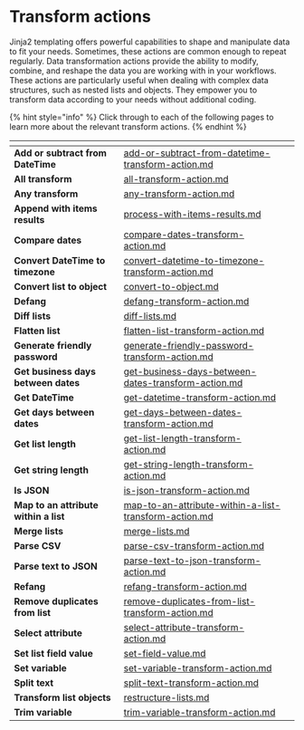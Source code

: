 # Transform actions

Jinja2 templating offers powerful capabilities to shape and manipulate data to fit your needs. Sometimes, these actions are common enough to repeat regularly. Data transformation actions provide the ability to modify, combine, and reshape the data you are working with in your workflows. These actions are particularly useful when dealing with complex data structures, such as nested lists and objects. They empower you to transform data according to your needs without additional coding.&#x20;

{% hint style="info" %}
Click through to each of the following pages to learn more about the relevant transform actions.
{% endhint %}

<table data-view="cards"><thead><tr><th></th><th data-hidden data-card-target data-type="content-ref"></th><th data-hidden data-card-cover data-type="files"></th></tr></thead><tbody><tr><td><strong>Add or subtract from DateTime</strong></td><td><a href="add-or-subtract-from-datetime-transform-action.md">add-or-subtract-from-datetime-transform-action.md</a></td><td></td></tr><tr><td><strong>All transform</strong></td><td><a href="all-transform-action.md">all-transform-action.md</a></td><td></td></tr><tr><td><strong>Any transform</strong></td><td><a href="any-transform-action.md">any-transform-action.md</a></td><td></td></tr><tr><td><strong>Append with items results</strong></td><td><a href="process-with-items-results.md">process-with-items-results.md</a></td><td></td></tr><tr><td><strong>Compare dates</strong> </td><td><a href="compare-dates-transform-action.md">compare-dates-transform-action.md</a></td><td></td></tr><tr><td><strong>Convert DateTime to timezone</strong> </td><td><a href="convert-datetime-to-timezone-transform-action.md">convert-datetime-to-timezone-transform-action.md</a></td><td></td></tr><tr><td><strong>Convert list to object</strong> </td><td><a href="convert-to-object.md">convert-to-object.md</a></td><td></td></tr><tr><td><strong>Defang</strong> </td><td><a href="defang-transform-action.md">defang-transform-action.md</a></td><td></td></tr><tr><td><strong>Diff lists</strong> </td><td><a href="diff-lists.md">diff-lists.md</a></td><td></td></tr><tr><td><strong>Flatten list</strong> </td><td><a href="flatten-list-transform-action.md">flatten-list-transform-action.md</a></td><td></td></tr><tr><td><strong>Generate friendly password</strong> </td><td><a href="generate-friendly-password-transform-action.md">generate-friendly-password-transform-action.md</a></td><td></td></tr><tr><td><strong>Get business days between dates</strong></td><td><a href="get-business-days-between-dates-transform-action.md">get-business-days-between-dates-transform-action.md</a></td><td></td></tr><tr><td><strong>Get DateTime</strong></td><td><a href="get-datetime-transform-action.md">get-datetime-transform-action.md</a></td><td></td></tr><tr><td><strong>Get days between dates</strong> </td><td><a href="get-days-between-dates-transform-action.md">get-days-between-dates-transform-action.md</a></td><td></td></tr><tr><td><strong>Get list length</strong></td><td><a href="get-list-length-transform-action.md">get-list-length-transform-action.md</a></td><td></td></tr><tr><td><strong>Get string length</strong> </td><td><a href="get-string-length-transform-action.md">get-string-length-transform-action.md</a></td><td></td></tr><tr><td><strong>Is JSON</strong></td><td><a href="is-json-transform-action.md">is-json-transform-action.md</a></td><td></td></tr><tr><td><strong>Map to an attribute within a list</strong> </td><td><a href="map-to-an-attribute-within-a-list-transform-action.md">map-to-an-attribute-within-a-list-transform-action.md</a></td><td></td></tr><tr><td><strong>Merge lists</strong></td><td><a href="merge-lists.md">merge-lists.md</a></td><td></td></tr><tr><td><strong>Parse CSV</strong> </td><td><a href="parse-csv-transform-action.md">parse-csv-transform-action.md</a></td><td></td></tr><tr><td><strong>Parse text to JSON</strong></td><td><a href="parse-text-to-json-transform-action.md">parse-text-to-json-transform-action.md</a></td><td></td></tr><tr><td><strong>Refang</strong></td><td><a href="refang-transform-action.md">refang-transform-action.md</a></td><td></td></tr><tr><td><strong>Remove duplicates from list</strong></td><td><a href="remove-duplicates-from-list-transform-action.md">remove-duplicates-from-list-transform-action.md</a></td><td></td></tr><tr><td><strong>Select attribute</strong></td><td><a href="select-attribute-transform-action.md">select-attribute-transform-action.md</a></td><td></td></tr><tr><td><strong>Set list field value</strong></td><td><a href="set-field-value.md">set-field-value.md</a></td><td></td></tr><tr><td><strong>Set variable</strong></td><td><a href="set-variable-transform-action.md">set-variable-transform-action.md</a></td><td></td></tr><tr><td><strong>Split text</strong></td><td><a href="split-text-transform-action.md">split-text-transform-action.md</a></td><td></td></tr><tr><td><strong>Transform list objects</strong></td><td><a href="restructure-lists.md">restructure-lists.md</a></td><td></td></tr><tr><td><strong>Trim variable</strong> </td><td><a href="trim-variable-transform-action.md">trim-variable-transform-action.md</a></td><td></td></tr></tbody></table>




